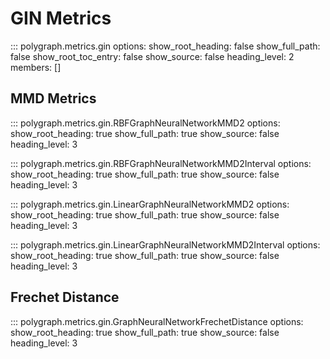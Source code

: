 # GIN Metrics

::: polygraph.metrics.gin
    options:
        show_root_heading: false
        show_full_path: false
        show_root_toc_entry: false
        show_source: false
        heading_level: 2
        members: []

## MMD Metrics
::: polygraph.metrics.gin.RBFGraphNeuralNetworkMMD2
    options:
        show_root_heading: true
        show_full_path: true
        show_source: false
        heading_level: 3

::: polygraph.metrics.gin.RBFGraphNeuralNetworkMMD2Interval
    options:
        show_root_heading: true
        show_full_path: true
        show_source: false
        heading_level: 3

::: polygraph.metrics.gin.LinearGraphNeuralNetworkMMD2
    options:
        show_root_heading: true
        show_full_path: true
        show_source: false
        heading_level: 3

::: polygraph.metrics.gin.LinearGraphNeuralNetworkMMD2Interval
    options:
        show_root_heading: true
        show_full_path: true
        show_source: false
        heading_level: 3

## Frechet Distance
::: polygraph.metrics.gin.GraphNeuralNetworkFrechetDistance
    options:
        show_root_heading: true
        show_full_path: true
        show_source: false
        heading_level: 3